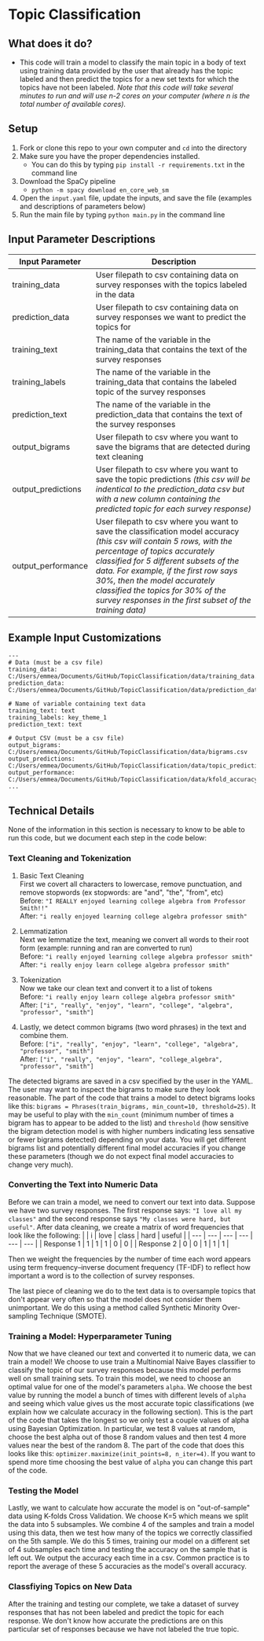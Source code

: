 # Topic Classification

## What does it do?
- This code will train a model to classify the main topic in a body of text using training data provided by the user that already has the topic labeled and then predict the topics for a new set texts for which the topics have not been labeled. _Note that this code will take several minutes to run and will use n-2 cores on your computer (where n is the total number of available cores)._

## Setup
1. Fork or clone this repo to your own computer and `cd` into the directory
2. Make sure you have the proper dependencies installed. 
   -   You can do this by typing `pip install -r requirements.txt` in the command line
3. Download the SpaCy pipeline
    - `python -m spacy download en_core_web_sm`
4. Open the `input.yaml` file, update the inputs, and save the file (examples and descriptions of parameters below)
5. Run the main file by typing `python main.py` in the command line

## Input Parameter Descriptions
| Input Parameter | Description |
| --- | --- |
| training_data | User filepath to csv containing data on survey responses with the topics labeled in the data |
| prediction_data | User filepath to csv containing data on survey responses we want to predict the topics for |
| training_text | The name of the variable in the training_data that contains the text of the survey responses |
| training_labels | The name of the variable in the training_data that contains the labeled topic of the survey responses |
| prediction_text | The name of the variable in the prediction_data that contains the text of the survey responses |
| output_bigrams | User filepath to csv where you want to save the bigrams that are detected during text cleaning |
| output_predictions | User filepath to csv where you want to save the topic predictions _(this csv will be indentical to the prediction_data csv but with a new column containing the predicted topic for each survey response)_ |
| output_performance | User filepath to csv where you want to save the classification model accuracy _(this csv will contain 5 rows, with the percentage of topics accurately classified for 5 different subsets of the data. For example, if the first row says 30%, then the model accurately classified the topics for 30% of the survey responses in the first subset of the training data)_ |


## Example Input Customizations
```
---
# Data (must be a csv file)
training_data: C:/Users/emmea/Documents/GitHub/TopicClassification/data/training_data.csv
prediction_data: C:/Users/emmea/Documents/GitHub/TopicClassification/data/prediction_data.csv

# Name of variable containing text data 
training_text: text
training_labels: key_theme_1
prediction_text: text

# Output CSV (must be a csv file)
output_bigrams: C:/Users/emmea/Documents/GitHub/TopicClassification/data/bigrams.csv
output_predictions: C:/Users/emmea/Documents/GitHub/TopicClassification/data/topic_predictions.csv
output_performance: C:/Users/emmea/Documents/GitHub/TopicClassification/data/kfold_accuracy.csv
...
```

## Technical Details
None of the information in this section is necessary to know to be able to run this code, but we document each step in the code below:
### Text Cleaning and Tokenization
1. Basic Text Cleaning  
First we covert all characters to lowercase, remove punctuation, and remove stopwords (ex stopwords: are "and", "the", "from", etc)     
Before: `"I REALLY enjoyed learning college algebra from Professor Smith!!"`  
After: `"i really enjoyed learning college algebra professor smith"`

2. Lemmatization  
Next we lemmatize the text, meaning we convert all words to their root form (example: running and ran are converted to run)  
Before: `"i really enjoyed learning college algebra professor smith"`  
After: `"i really enjoy learn college algebra professor smith"`

3. Tokenization  
Now we take our clean text and convert it to a list of tokens  
Before: `"i really enjoy learn college algebra professor smith"`  
After: `["i", "really", "enjoy", "learn", "college", "algebra", "professor", "smith"]`

4. Lastly, we detect common bigrams (two word phrases) in the text and combine them.  
Before: `["i", "really", "enjoy", "learn", "college", "algebra", "professor", "smith"]`  
After: `["i", "really", "enjoy", "learn", "college_algebra", "professor", "smith"]`  

The detected bigrams are saved in a csv specified by the user in the YAML. The user may want to inspect the bigrams to make sure they look reasonable. The part of the code that trains a model to detect bigrams looks like this: `bigrams = Phrases(train_bigrams, min_count=10, threshold=25)`. It may be useful to play with the `min_count` (minimum number of times a bigram has to appear to be added to the list) and `threshold` (how sensitive the bigram detection model is with higher numbers indicating less sensative or fewer bigrams detected) depending on your data. You will get different bigrams list and potentially different final model accuracies if you change these parameters (though we do not expect final model accuracies to change very much).

### Converting the Text into Numeric Data
Before we can train a model, we need to convert our text into data. Suppose we have two survey responses. The first response says: `"I love all my classes"` and the second response says `"My classes were hard, but useful"`. After data cleaning, we create a matrix of word frequencies that look like the following:
|  | i | love | class | hard | useful |
| --- | --- | --- | --- | --- | --- |
| Response 1 | 1 | 1 | 1 | 0 | 0 |
| Response 2 | 0 | 0 | 1 | 1 | 1 |

Then we weight the frequencies by the number of time each word appears using term frequency–inverse document frequency (TF-IDF) to reflect how important a word is to the collection of survey responses.  

The last piece of cleaning we do to the text data is to oversample topics that don't appear very often so that the model does not consider them unimportant. We do this using a method called Synthetic Minority Over-sampling Technique (SMOTE).

### Training a Model: Hyperparameter Tuning
Now that we have cleaned our text and converted it to numeric data, we can train a model!
We choose to use train a Multinomial Naive Bayes classifier to classify the topic of our survey responses because this model performs well on small training sets. To train this model, we need to choose an optimal value for one of the model's parameters `alpha`. We choose the best value by running the model a bunch of times with different levels of `alpha` and seeing which value gives us the most accurate topic classifications (we explain how we calculate accuracy in the following section). This is the part of the code that takes the longest so we only test a couple values of alpha using Bayesian Optimization. In particular, we test 8 values at random, choose the best alpha out of those 8 random values and then test 4 more values near the best of the random 8. The part of the code that does this looks like this: `optimizer.maximize(init_points=8, n_iter=4)`. If you want to spend more time choosing the best value of `alpha` you can change this part of the code.


### Testing the Model
Lastly, we want to calculate how accurate the model is on "out-of-sample" data using K-folds Cross Validation. We choose K=5 which means we split the data into 5 subsamples. We combine 4 of the samples and train a model using this data, then we test how many of the topics we correctly classified on the 5th sample. We do this 5 times, training our model on a different set of 4 subsamples each time and testing the accuracy on the sample that is left out. We output the accuracy each time in a csv. Common practice is to report the average of these 5 accuracies as the model's overall accuracy.

### Classfiying Topics on New Data
After the training and testing our complete, we take a dataset of survey responses that has not been labeled and predict the topic for each response. We don't know how accurate the predictions are on this particular set of responses because we have not labeled the true topic.
